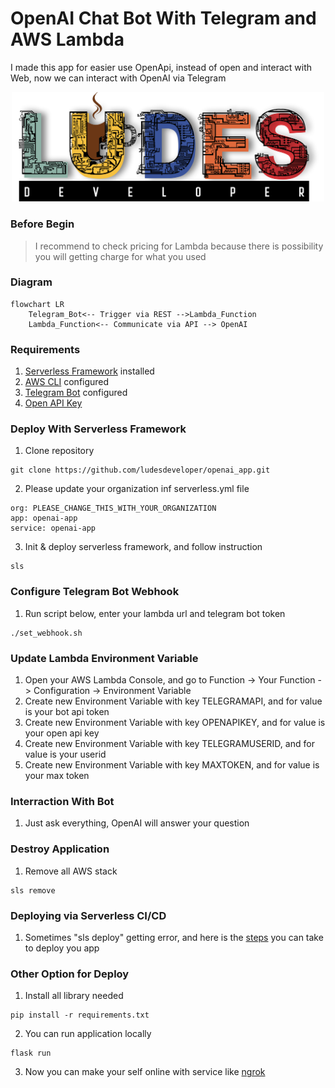 # OpenAI Chat Bot With Telegram and AWS Lambda
I made this app for easier use OpenApi, instead of open and interact with Web, now we can interact with OpenAI via Telegram
<p align="center">
<img src="pic/ludes.png" width="500">
</p>

### **Before Begin**
> I recommend to check pricing for Lambda because there is possibility you will getting charge for what you used
### **Diagram**
```mermaid
flowchart LR
    Telegram_Bot<-- Trigger via REST -->Lambda_Function
    Lambda_Function<-- Communicate via API --> OpenAI
```
### **Requirements**
1. [Serverless Framework](https://www.serverless.com/framework/docs/getting-started) installed
2. [AWS CLI](https://docs.aws.amazon.com/cli/latest/userguide/cli-configure-quickstart.html) configured
3. [Telegram Bot](https://core.telegram.org/bots/tutorial) configured
4. [Open API Key](https://beta.openai.com/docs/api-reference/introduction)
### **Deploy With Serverless Framework**
1. Clone repository
```
git clone https://github.com/ludesdeveloper/openai_app.git 
```
2. Please update your organization inf serverless.yml file
```
org: PLEASE_CHANGE_THIS_WITH_YOUR_ORGANIZATION
app: openai-app
service: openai-app
```
3. Init & deploy serverless framework, and follow instruction
```
sls
```
### **Configure Telegram Bot Webhook**
1. Run script below, enter your lambda url and telegram bot token 
```
./set_webhook.sh
```
### **Update Lambda Environment Variable**
1. Open your AWS Lambda Console, and go to Function -> Your Function -> Configuration -> Environment Variable
2. Create new Environment Variable with key TELEGRAMAPI, and for value is your bot api token
3. Create new Environment Variable with key OPENAPIKEY, and for value is your open api key 
4. Create new Environment Variable with key TELEGRAMUSERID, and for value is your userid
5. Create new Environment Variable with key MAXTOKEN, and for value is your max token 
### **Interraction With Bot**
1. Just ask everything, OpenAI will answer your question 
### **Destroy Application**
1. Remove all AWS stack
```
sls remove
```
### **Deploying via Serverless CI/CD**
1. Sometimes "sls deploy" getting error, and here is the [steps](https://www.serverless.com/framework/docs/guides/cicd) you can take to deploy you app
### **Other Option for Deploy**
1. Install all library needed
```
pip install -r requirements.txt
```
2. You can run application locally
```
flask run
```
3. Now you can make your self online with service like [ngrok](https://ngrok.com/)
